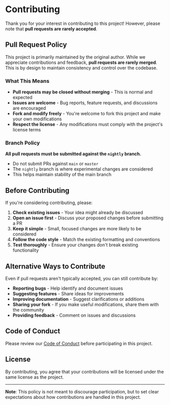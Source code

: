 # Contributing

Thank you for your interest in contributing to this project! However, please
note that **pull requests are rarely accepted**.

## Pull Request Policy

This project is primarily maintained by the original author. While we appreciate
contributions and feedback, **pull requests are rarely merged**. This is by
design to maintain consistency and control over the codebase.

### What This Means

- **Pull requests may be closed without merging** - This is normal and expected
- **Issues are welcome** - Bug reports, feature requests, and discussions are
  encouraged
- **Fork and modify freely** - You're welcome to fork this project and make your
  own modifications
- **Respect the license** - Any modifications must comply with the project's
  license terms

### Branch Policy

**All pull requests must be submitted against the `nightly` branch.**

- Do not submit PRs against `main` or `master`
- The `nightly` branch is where experimental changes are considered
- This helps maintain stability of the main branch

## Before Contributing

If you're considering contributing, please:

1. **Check existing issues** - Your idea might already be discussed
2. **Open an issue first** - Discuss your proposed changes before submitting a
   PR
3. **Keep it simple** - Small, focused changes are more likely to be considered
4. **Follow the code style** - Match the existing formatting and conventions
5. **Test thoroughly** - Ensure your changes don't break existing functionality

## Alternative Ways to Contribute

Even if pull requests aren't typically accepted, you can still contribute by:

- **Reporting bugs** - Help identify and document issues
- **Suggesting features** - Share ideas for improvements
- **Improving documentation** - Suggest clarifications or additions
- **Sharing your fork** - If you make useful modifications, share them with the
  community
- **Providing feedback** - Comment on issues and discussions

## Code of Conduct

Please review our [Code of Conduct](CODE_OF_CONDUCT.md) before participating in
this project.

## License

By contributing, you agree that your contributions will be licensed under the
same license as the project.

---

**Note**: This policy is not meant to discourage participation, but to set clear
expectations about how contributions are handled in this project.
